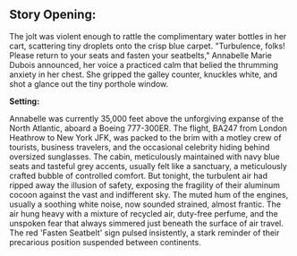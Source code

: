 ## Story Opening:

The jolt was violent enough to rattle the complimentary water bottles in her cart, scattering tiny droplets onto the crisp blue carpet. "Turbulence, folks! Please return to your seats and fasten your seatbelts," Annabelle Marie Dubois announced, her voice a practiced calm that belied the thrumming anxiety in her chest. She gripped the galley counter, knuckles white, and shot a glance out the tiny porthole window.

**Setting:**

Annabelle was currently 35,000 feet above the unforgiving expanse of the North Atlantic, aboard a Boeing 777-300ER. The flight, BA247 from London Heathrow to New York JFK, was packed to the brim with a motley crew of tourists, business travelers, and the occasional celebrity hiding behind oversized sunglasses. The cabin, meticulously maintained with navy blue seats and tasteful grey accents, usually felt like a sanctuary, a meticulously crafted bubble of controlled comfort. But tonight, the turbulent air had ripped away the illusion of safety, exposing the fragility of their aluminum cocoon against the vast and indifferent sky. The muted hum of the engines, usually a soothing white noise, now sounded strained, almost frantic. The air hung heavy with a mixture of recycled air, duty-free perfume, and the unspoken fear that always simmered just beneath the surface of air travel. The red 'Fasten Seatbelt' sign pulsed insistently, a stark reminder of their precarious position suspended between continents.
